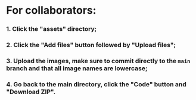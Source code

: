 # For collaborators:

### 1. Click the "assets" directory;
### 2. Click the "Add files" button followed by "Upload files";
### 3. Upload the images, make sure to commit directly to the `main` branch and that all image names are lowercase;
### 4. Go back to the main directory, click the "Code" button and "Download ZIP".
